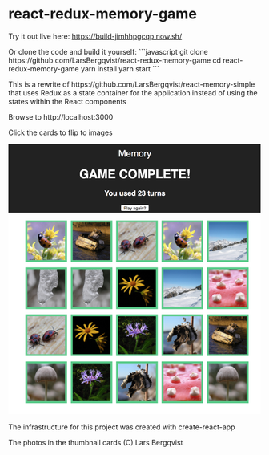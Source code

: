 # react-redux-memory-game

Try it out live here: https://build-jimhhpgcqp.now.sh/
<p>
Or clone the code and build it yourself:
```javascript
    git clone https://github.com/LarsBergqvist/react-redux-memory-game
    cd react-redux-memory-game
    yarn install
    yarn start
```
<p>This is a rewrite of https://github.com/LarsBergqvist/react-memory-simple that uses Redux as a state container for the application instead of using the states within the React components
<p>Browse to http://localhost:3000
<p>Click the cards to flip to images<p>

![Alt text](screenshot.png?raw=true "A simple memory game in React")
<p>The infrastructure for this project was created with create-react-app
<p>The photos in the thumbnail cards (C) Lars Bergqvist

